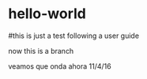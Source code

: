# hello-world
#this is just a test following a user guide

now this is a branch

veamos que onda ahora 11/4/16
